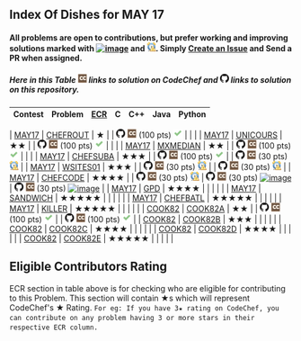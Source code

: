 ## Index Of Dishes for MAY 17

#### All problems are open to contributions, but prefer working and improving solutions marked with [![image](../img/WA.png)](#) and [![image](../img/TLE.png)](#). Simply [Create an Issue](https://github.com/aashutoshrathi/CodeChef/issues/new) and Send a PR when assigned.

##### Here in this Table [![image](../img/CC.png)](#) links to solution on CodeChef and [![image](../img/GH.png)](#) links to solution on this repository.


| Contest | Problem | [ECR](#ecr) | C | C++ | Java | Python |
|:--------------|:----------------:|:----------------:|:----------------:|:----------------:|:-----------------:|:-----------------:|
<a name="long"></a>
| [MAY17](https://www.codechef.com/MAY17) | [CHEFROUT](https://www.codechef.com/MAY17/problems/CHEFROUT) | ★ | | [![image](../img/GH.png)](MAY/MAY17/CHEFROUT/CHEFROUT.cpp)  [![image](../img/CC.png)](https://www.codechef.com/viewsolution/13488483) (100 pts) [![image](../img/AC.png)](#) | | |
| [MAY17](https://www.codechef.com/MAY17) | [UNICOURS](https://www.codechef.com/MAY17/problems/UNICOURS) | ★★ | | [![image](../img/GH.png)](MAY/MAY17/UNICOURS/UNICOURS.cpp)  [![image](../img/CC.png)](https://www.codechef.com/viewsolution/13485038) (100 pts) [![image](../img/AC.png)](#) | | |
| [MAY17](https://www.codechef.com/MAY17) | [MXMEDIAN](https://www.codechef.com/MAY17/problems/MXMEDIAN) | ★★ | | [![image](../img/GH.png)](MAY/MAY17/MXMEDIAN/MXMEDIAN.cpp)  [![image](../img/CC.png)](https://www.codechef.com/viewsolution/13489057) (100 pts) [![image](../img/AC.png)](#) | | |
| [MAY17](https://www.codechef.com/MAY17) | [CHEFSUBA](https://www.codechef.com/MAY17/problems/CHEFSUBA) | ★★★ | | [![image](../img/GH.png)](MAY/MAY17/CHEFSUBA/CHEFSUBA.cpp)  [![image](../img/CC.png)](https://www.codechef.com/viewsolution/13521626) (100 pts) [![image](../img/AC.png)](#) | | [![image](../img/GH.png)](MAY/MAY17/CHEFSUBA/CHEFSUBA.py)  [![image](../img/CC.png)](https://www.codechef.com/viewsolution/13587367) (30 pts) [![image](../img/TLE.png)](#) |
| [MAY17](https://www.codechef.com/MAY17) | [WSITES01](https://www.codechef.com/MAY17/problems/WSITES01) | ★★★ | | [![image](../img/GH.png)](MAY/MAY17/WSITES01/WSITES01.cpp)  [![image](../img/CC.png)](https://www.codechef.com/viewsolution/13539627) (30 pts) [![image](../img/TLE.png)](#) | | [![image](../img/GH.png)](MAY/MAY17/WSITES01/WSITES01.py)  [![image](../img/CC.png)](https://www.codechef.com/viewsolution/13540222) (30 pts) [![image](../img/TLE.png)](#) |
| [MAY17](https://www.codechef.com/MAY17) | [CHEFCODE](https://www.codechef.com/MAY17/problems/CHEFCODE) | ★★★★ | | [![image](../img/GH.png)](MAY/MAY17/CHEFCODE/CHEFCODE.cpp)  [![image](../img/CC.png)](https://www.codechef.com/viewsolution/13511169) (30 pts) [![image](../img/TLE.png)](#) | [![image](../img/GH.png)](MAY/MAY17/CHEFCODE/CHEFCODE.java)  [![image](../img/CC.png)](https://www.codechef.com/viewsolution/13548344) (30 pts) [![image](../img/WA.png)](#) | [![image](../img/GH.png)](MAY/MAY17/CHEFCODE/CHEFCODE.py)  [![image](../img/CC.png)](https://www.codechef.com/viewsolution/13555085) (30 pts) [![image](../img/WA.png)](#) |
| [MAY17](https://www.codechef.com/MAY17) | [GPD](https://www.codechef.com/MAY17/problems/GPD) | ★★★★ | | | | |
| [MAY17](https://www.codechef.com/MAY17) | [SANDWICH](https://www.codechef.com/MAY17/problems/SANDWICH) | ★★★★★ | | | | |
| [MAY17](https://www.codechef.com/MAY17) | [CHEFBATL](https://www.codechef.com/MAY17/problems/CHEFBATL) | ★★★★★ | | | | |
| [MAY17](https://www.codechef.com/MAY17) | [KILLER](https://www.codechef.com/MAY17/problems/KILLER) | ★★★★★ | | | | |
<a name="cook"></a>
| [COOK82](https://www.codechef.com/COOK82) | [COOK82A](https://www.codechef.com/COOK82/problems/COOK82A) | ★★ | | [![image](../img/GH.png)](MAY/COOK82/COOK82A/COOK82A.cpp)  [![image](../img/CC.png)](https://www.codechef.com/viewsolution/13699856) (100 pts) [![image](../img/AC.png)](#) | | [![image](../img/GH.png)](MAY/COOK82/COOK82A/COOK82A.py)  [![image](../img/CC.png)](https://www.codechef.com/viewsolution/13701118) (100 pts) [![image](../img/AC.png)](#) |
| [COOK82](https://www.codechef.com/COOK82) | [COOK82B](https://www.codechef.com/COOK82/problems/COOK82B) | ★★★ | | | | |
| [COOK82](https://www.codechef.com/COOK82) | [COOK82C](https://www.codechef.com/COOK82/problems/COOK82C) | ★★★★ | | | | |
| [COOK82](https://www.codechef.com/COOK82) | [COOK82D](https://www.codechef.com/COOK82/problems/COOK82D) | ★★★★ | | | | |
| [COOK82](https://www.codechef.com/COOK82) | [COOK82E](https://www.codechef.com/COOK82/problems/COOK82E) | ★★★★★ | | | | |


<a name="ecr"></a>
## Eligible Contributors Rating

ECR section in table above is for checking who are eligible for contributing to this Problem.
This section will contain ★s which will represent CodeChef's ★ Rating.
`For eg: If you have 3★ rating on CodeChef, you can contribute on any problem having 3 or more stars in their respective ECR column.`
